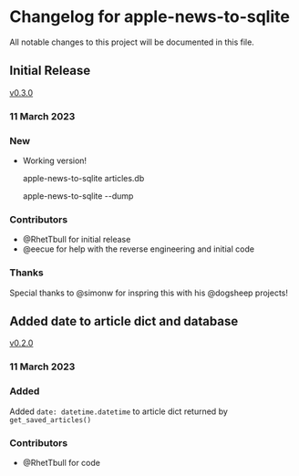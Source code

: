 # Changelog for apple-news-to-sqlite

All notable changes to this project will be documented in this file.

## Initial Release

[v0.3.0](https://github.com/RhetTbull/apple-news-to-sqlite/releases/tag/v0.3.0)

### 11 March 2023

### New

- Working version!

    apple-news-to-sqlite articles.db

    apple-news-to-sqlite --dump

### Contributors

- @RhetTbull for initial release
- @eecue for help with the reverse engineering and initial code

### Thanks

Special thanks to @simonw for inspring this with his @dogsheep projects!

## Added date to article dict and database

[v0.2.0](https://github.com/RhetTbull/apple-news-to-sqlite/releases/tag/v0.2.0)

### 11 March 2023

### Added

Added `date: datetime.datetime` to article dict returned by `get_saved_articles()`

### Contributors

- @RhetTbull for code
